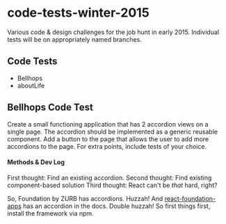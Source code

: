 # code-tests-winter-2015
Various code & design challenges for the job hunt in early 2015. Individual tests will be on appropriately named branches.

## Code Tests
- Bellhops
- aboutLife

## Bellhops Code Test
Create a small functioning application that has 2 accordion views on a single page. The accordion should be implemented as a generic reusable component. Add a button to the page that allows the user to add more accordions to the page. For extra points, include tests of your choice.

#### Methods & Dev Log
First thought: Find an existing accordion.
Second thought: Find existing component-based solution
Third thought: React can't be *that* hard, right?

So, Foundation by ZURB has accordions. Huzzah! And [react-foundation-apps](https://github.com/akiran/react-foundation-apps) has an accordion in the docs. Double huzzah! So first things first, install the framework via npm.